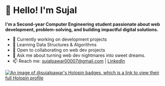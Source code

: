 # 👋 Hello! I'm Sujal

**I'm a Second-year Computer Engineering student passionate about web development, problem-solving, and building impactful digital solutions.**

- 🔭 Currently working on development projects
- 🌱 Learning Data Structures & Algorithms
- 👯 Open to collaborating on web dev projects
- 💬 Ask me about turning web dev nightmares into sweet dreams.
- 📫 Reach me: [sujalpawar00007@gmail.com](mailto:sujalpawar00007@gmail.com) | [LinkedIn](https://linkedin.com/in/sujal-pawar)

  
[![An image of @sujalpawar's Holopin badges, which is a link to view their full Holopin profile](https://holopin.me/sujalpawar)](https://holopin.io/@sujalpawar)
<!--
**sujal-pawar/sujal-pawar** is a ✨ _special_ ✨ repository because its `README.md` (this file) appears on your GitHub profile.

Here are some ideas to get you started:

- 🔭 I’m currently working on ...
- 🌱 I’m currently learning ...
- 👯 I’m looking to collaborate on ...
- 🤔 I’m looking for help with ...
- 💬 Ask me about ...
- 📫 How to reach me: ...
- 😄 Pronouns: ...
- ⚡ Fun fact: ...
-->
